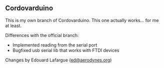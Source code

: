 ## Cordovarduino

 This is my own branch of Cordovarduino. This one actually works... for me at least.

 Differences with the official branch:

   - Implemented reading from the serial port
   - Bugfixed usb serial lib that works with FTDI devices

Changes by Edouard Lafargue (ed@aerodynes.org)

